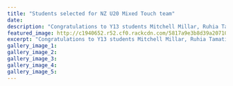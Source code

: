 ```yaml
---
title: "Students selected for NZ U20 Mixed Touch team"
date: 
description: "Congratulations to Y13 students Mitchell Millar, Ruhia Tamati and ex student Taniko Tamehana in making the NZ U20 Mixed Touch team to play in the Youth Trans Tasman Series in Auckland in January 2017."
featured_image: http://c1940652.r52.cf0.rackcdn.com/5817a9e3b8d39a20710032a0/Touch-ball.png
excerpt: "Congratulations to Y13 students Mitchell Millar, Ruhia Tamati and ex student Taniko Tamehana in making the NZ U20 Mixed Touch team to play in the Youth Trans Tasman Series in Auckland in January 2017"
gallery_image_1: 
gallery_image_2: 
gallery_image_3: 
gallery_image_4: 
gallery_image_5: 
---
```

